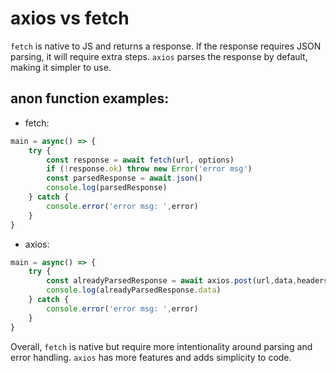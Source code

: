 
# axios vs fetch

`fetch` is native to JS and returns a response. If the response requires JSON parsing, it will require extra steps. `axios` parses the response by default, making it simpler to use.

## anon function examples:
- fetch:
```js
main = async() => {
    try {
        const response = await fetch(url, options)
        if (!response.ok) throw new Error('error msg')
        const parsedResponse = await.json()
        console.log(parsedResponse)
    } catch {
        console.error('error msg: ',error)
    }
}
```

- axios:
```js
main = async() => {
    try {
        const alreadyParsedResponse = await axios.post(url,data,headers)
        console.log(alreadyParsedResponse.data)
    } catch {
        console.error('error msg: ',error)
    }
}

```

Overall, `fetch` is native but require more intentionality around parsing and error handling. `axios` has more features and adds simplicity to code.
